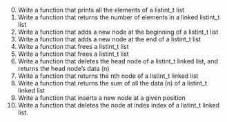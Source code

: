 0. Write a function that prints all the elements of a listint_t list
1. Write a function that returns the number of elements in a linked listint_t list
2. Write a function that adds a new node at the beginning of a listint_t list
3. Write a function that adds a new node at the end of a listint_t list
4. Write a function that frees a listint_t list
5. Write a function that frees a listint_t list
6. Write a function that deletes the head node of a listint_t linked list, and returns the head node’s data (n)
7. Write a function that returns the nth node of a listint_t linked list
8. Write a function that returns the sum of all the data (n) of a listint_t linked list
9. Write a function that inserts a new node at a given position
10. Write a function that deletes the node at index index of a listint_t linked list. 
